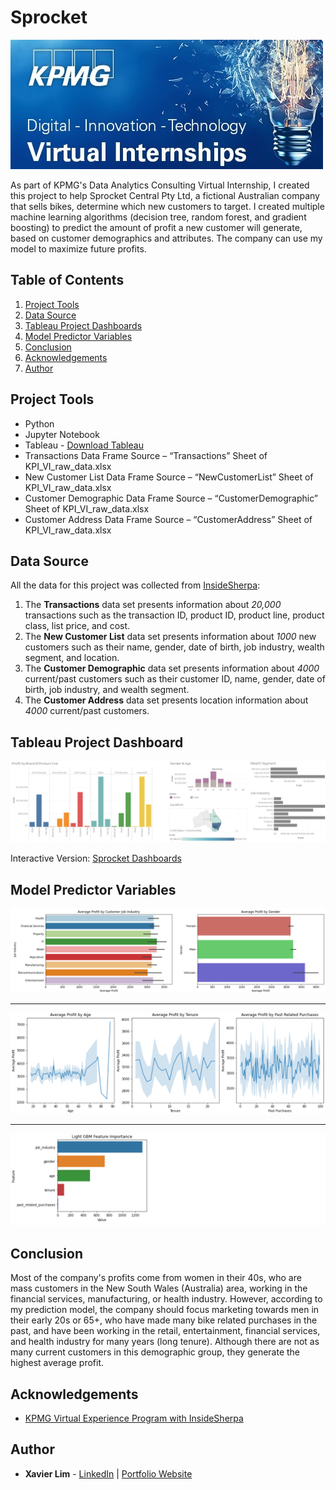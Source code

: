 # Sprocket
![Sprocket Header](https://github.com/xavier-lim/sprocket/blob/master/images/header.jfif)

As part of KPMG's Data Analytics Consulting Virtual Internship, I created this project to help Sprocket Central Pty Ltd, a fictional Australian company that sells bikes, determine which new customers to target. I created multiple machine learning algorithms (decision tree, random forest, and gradient boosting) to predict the amount of profit a new customer will generate, based on customer demographics and attributes. The company can use my model to maximize future profits.


## Table of Contents
1.	[Project Tools](https://github.com/xavier-lim/sprocket#project-tools)
2.	[Data Source](https://github.com/xavier-lim/sprocket#data-source)
3.	[Tableau Project Dashboards](https://github.com/xavier-lim/sprocket#tableau-project-dashboards)
4.	[Model Predictor Variables](https://github.com/xavier-lim/sprocket#model-predictor-variables)
5.	[Conclusion](https://github.com/xavier-lim/sprocket#conclusion)
6.	[Acknowledgements](https://github.com/xavier-lim/sprocket#acknowledgements)
7.	[Author](https://github.com/xavier-lim/sprocket#author)

## Project Tools
*	Python
*	Jupyter Notebook
*	Tableau - [Download Tableau](https://www.tableau.com/products) 
*	Transactions Data Frame Source – “Transactions” Sheet of KPI_VI_raw_data.xlsx
*	New Customer List Data Frame Source – “NewCustomerList” Sheet of KPI_VI_raw_data.xlsx
*	Customer Demographic Data Frame Source – “CustomerDemographic” Sheet of KPI_VI_raw_data.xlsx
*	Customer Address Data Frame Source – “CustomerAddress” Sheet of KPI_VI_raw_data.xlsx

## Data Source
All the data for this project was collected from [InsideSherpa](https://www.insidesherpa.com/virtual-internships/m7W4GMqeT3bh9Nb2c):

1.	The **Transactions** data set presents information about *20,000* transactions such as the transaction ID, product ID, product line, product class, list price, and cost.
2.	The **New Customer List** data set presents information about *1000* new customers such as their name, gender, date of birth, job industry, wealth segment, and location.
3.	The **Customer Demographic** data set presents information about *4000* current/past customers such as their customer ID, name, gender, date of birth, job industry, and wealth segment.
4.	The **Customer Address** data set presents location information about *4000* current/past customers.


## Tableau Project Dashboard
![Demographics](https://github.com/xavier-lim/sprocket/blob/master/images/customer_demographics.PNG)

Interactive Version: [Sprocket Dashboards](https://xavier-lim.github.io/SprocketDashboards.html)


## Model Predictor Variables
![Categorical Variables](https://github.com/xavier-lim/sprocket/blob/master/images/categorical_variables.PNG)

---

![Numerical Variables](https://github.com/xavier-lim/sprocket/blob/master/images/numerical_variables.PNG)

---

![Feature Importance](https://github.com/xavier-lim/sprocket/blob/master/images/feature_importance.PNG)


## Conclusion
Most of the company's profits come from women in their 40s, who are mass customers in the New South Wales (Australia) area, working in the financial services, manufacturing, or health industry. However, according to my prediction model, the company should focus marketing towards men in their early 20s or 65+, who have made many bike related purchases in the past, and have been working in the retail, entertainment, financial services, and health industry for many years (long tenure). Although there are not as many current customers in this demographic group, they generate the highest average profit.



## Acknowledgements
  * [KPMG Virtual Experience Program with InsideSherpa](https://www.insidesherpa.com/virtual-internships/m7W4GMqeT3bh9Nb2c)

## Author

* **Xavier Lim** - [LinkedIn](https://www.linkedin.com/in/xavier-lim14/) | [Portfolio Website]( https://xavier-lim.github.io/)
